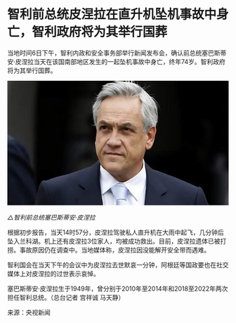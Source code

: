 # 智利前总统皮涅拉在直升机坠机事故中身亡，智利政府将为其举行国葬

当地时间6日下午，智利内政和安全事务部举行新闻发布会，确认前总统塞巴斯蒂安·皮涅拉当天在该国南部地区发生的一起坠机事故中身亡，终年74岁。智利政府将为其举行国葬。

![5cba74da6be5756f533049b6c43c6d9d.jpg](https://raw.githubusercontent.com/qqhsx/qqnews_image/main/2024/02/07/智利前总统皮涅拉在直升机坠机事故中身亡，智利政府将为其举行国葬/5cba74da6be5756f533049b6c43c6d9d.jpg)

 _△智利前总统塞巴斯蒂安·皮涅拉_

根据初步报告，当天14时57分，皮涅拉驾驶私人直升机在大雨中起飞，几分钟后坠入兰科湖。机上还有皮涅拉3位家人，均被成功救出。目前，皮涅拉遗体已被打捞。事故原因仍在调查中。当地媒体称，皮涅拉因没能解开安全带而遇难。

智利国会在当天下午的会议中为皮涅拉去世默哀一分钟，阿根廷等国政要也在社交媒体上对皮涅拉的过世表示哀悼。

塞巴斯蒂安·皮涅拉生于1949年，曾分别于2010年至2014年和2018至2022年两次担任智利总统。（总台记者 宫祥诚 马天静）

来源：央视新闻

